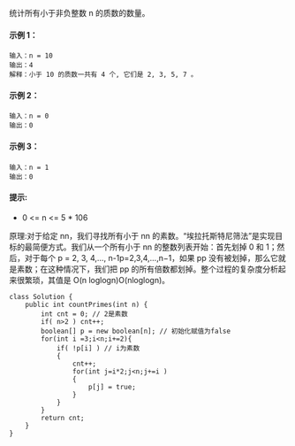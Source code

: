 统计所有小于非负整数 n 的质数的数量。

#### 示例 1：
```
输入：n = 10
输出：4
解释：小于 10 的质数一共有 4 个, 它们是 2, 3, 5, 7 。
```

#### 示例 2：
```
输入：n = 0
输出：0
```

#### 示例 3：
```
输入：n = 1
输出：0
```

#### 提示:
* 0 <= n <= 5 * 106


原理:对于给定 nn，我们寻找所有小于 nn 的素数。“埃拉托斯特尼筛法”是实现目标的最简便方式。我们从一个所有小于 nn 的整数列表开始：首先划掉 0 和 1；然后，对于每个 p = 2, 3, 4,…, n-1p=2,3,4,…,n−1，如果 pp 没有被划掉，那么它就是素数；在这种情况下，我们把 pp 的所有倍数都划掉。整个过程的复杂度分析起来很繁琐，其值是 O(n loglogn)O(nloglogn)。

```
class Solution {
    public int countPrimes(int n) {
        int cnt = 0; // 2是素数
        if( n>2 ) cnt++; 
        boolean[] p = new boolean[n]; // 初始化赋值为false
        for(int i =3;i<n;i+=2){
            if( !p[i] ) // i为素数
            {
                cnt++;
                for(int j=i*2;j<n;j+=i )
                {
                    p[j] = true;
                }
            }
        }
        return cnt;
    }
}
```
